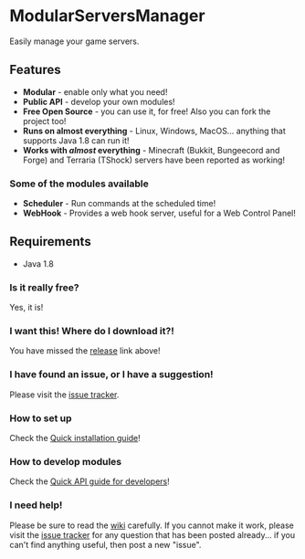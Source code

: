 # ModularServersManager
Easily manage your game servers.

## Features
- **Modular** - enable only what you need!
- **Public API** - develop your own modules!
- **Free Open Source** - you can use it, for free! Also you can fork the project too!
- **Runs on almost everything** - Linux, Windows, MacOS... anything that supports Java 1.8 can run it!
- **Works with _almost_ everything** - Minecraft (Bukkit, Bungeecord and Forge) and Terraria (TShock) servers have been reported as working!

### Some of the modules available
- **Scheduler** - Run commands at the scheduled time!
- **WebHook** - Provides a web hook server, useful for a Web Control Panel!

## Requirements
- Java 1.8

### Is it really free?
Yes, it is!

### I want this! Where do I download it?!
You have missed the [release](https://github.com/ModularServersManager/ModularServersManager/releases) link above!

### I have found an issue, or I have a suggestion!
Please visit the [issue tracker](https://github.com/ModularServersManager/ModularServersManager/issues?q=is%3Aissue).

### How to set up
Check the [Quick installation guide](https://github.com/ModularServersManager/ModularServersManager/wiki/Quick-Installation-Guide)!

### How to develop modules
Check the [Quick API guide for developers](https://github.com/ModularServersManager/ModularServersManager/wiki/Quick-API-Guide-for-Developers)!

### I need help!
Please be sure to read the [wiki](https://github.com/ModularServersManager/ModularServersManager/wiki/) carefully. If you cannot make it work, please visit the [issue tracker](https://github.com/ModularServersManager/ModularServersManager/issues?q=is%3Aissue) for any question that has been posted already... if you can't find anything useful, then post a new "issue".
